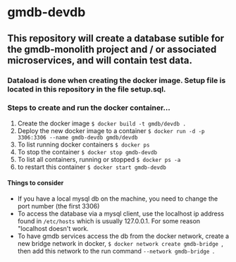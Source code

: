 # gmdb-devdb

## This repository will create a database sutible for the gmdb-monolith project and / or associated microservices, and will contain test data.  

### Dataload is done when creating the docker image.  Setup file is located in this repository in the file setup.sql.

### Steps to create and run the docker container...
1. Create the docker image `$ docker build -t gmdb/devdb . `
1. Deploy the new docker image to a container `$ docker run -d -p 3306:3306 --name gmdb-devdb gmdb/devdb` 
1. To list running docker containers `$ docker ps `
1. To stop the container `$ docker stop gmdb-devdb `
1. To list all containers, running or stopped `$ docker ps -a `
1. to restart this container `$ docker start gmdb-devdb `

#### Things to consider
* If you have a local mysql db on the machine, you need to change the port number (the first 3306)
* To access the database via a mysql client, use the localhost ip address found in `/etc/hosts` which is usually 127.0.0.1.  For some reason "localhost doesn't work.
* To have gmdb services access the db from the docker network, create a new bridge network in docker, `$ docker network create gmdb-bridge `, then add this network to the run command `--network gmdb-bridge `.
